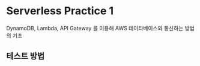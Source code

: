 # Serverless Practice 1
DynamoDB, Lambda, API Gateway 를 이용해 AWS 데이타베이스와 통신하는 방법의 기초 <br>

## 테스트 방법 

